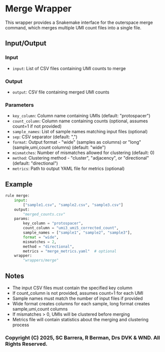 # Merge Wrapper

This wrapper provides a Snakemake interface for the outerspace merge command, which merges multiple UMI count files into a single file.

## Input/Output

### Input
- `input`: List of CSV files containing UMI counts to merge

### Output
- `output`: CSV file containing merged UMI counts

### Parameters
- `key_column`: Column name containing UMIs (default: "protospacer")
- `count_column`: Column name containing counts (optional, assumes count=1 if not provided)
- `sample_names`: List of sample names matching input files (optional)
- `sep`: CSV separator (default: ",")
- `format`: Output format - "wide" (samples as columns) or "long" (sample,umi,count columns) (default: "wide")
- `mismatches`: Number of mismatches allowed for clustering (default: 0)
- `method`: Clustering method - "cluster", "adjacency", or "directional" (default: "directional")
- `metrics`: Path to output YAML file for metrics (optional)

## Example

```python
rule merge:
    input:
        ["sample1.csv", "sample2.csv", "sample3.csv"]
    output:
        "merged_counts.csv"
    params:
        key_column = "protospacer",
        count_column = "umi3_umi5_corrected_count",
        sample_names = ["sample1", "sample2", "sample3"],
        format = "wide",
        mismatches = 2,
        method = "directional",
        metrics = "merge_metrics.yaml"  # optional
    wrapper:
        "wrappers/merge"
```

## Notes

- The input CSV files must contain the specified key column
- If count_column is not provided, assumes count=1 for each UMI
- Sample names must match the number of input files if provided
- Wide format creates columns for each sample, long format creates sample,umi,count columns
- If mismatches > 0, UMIs will be clustered before merging
- Metrics file will contain statistics about the merging and clustering process 


### Copyright (C) 2025, SC Barrera, R Berman, Drs DVK & WND. All Rights Reserved.